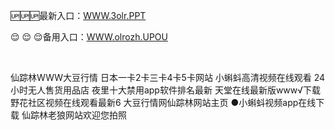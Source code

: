 <p>
	🆙🆙🆙最新入口：<a href="http://www.baidu.com/link?url=6MA2SWnO3Raqke39an_0PUxosM6ZrUGzi1BN9tNnlPW&wd">WWW.3olr.PPT</a> 
	<p>
		😌
😌
😌备用入口：<a href="http://www.baidu.com/link?url=6MA2SWnO3Raqke39an_0PUxosM6ZrUGzi1BN9tNnlPW&wd">WWW.olrozh.UPOU</a> 
	</p>
	<p>
		<br />
	</p>
	<p>
		仙踪林WWW大豆行情
日本一卡2卡三卡4卡5卡网站
小蝌蚪高清视频在线观看
24小时无人售货用品店
夜里十大禁用app软件排名最新
天堂在线最新版www√下载
野花社区视频在线观看最新6
大豆行情网仙踪林网站主页
●小蝌蚪视频app在线下载
仙踪林老狼网站欢迎您拍照
	</p>
